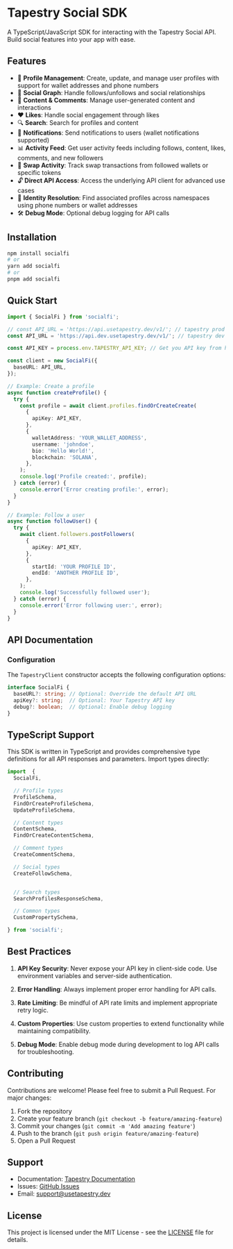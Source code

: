 # Tapestry Social SDK

A TypeScript/JavaScript SDK for interacting with the Tapestry Social API. Build social features into your app with ease.

## Features

- 🔑 **Profile Management**: Create, update, and manage user profiles with support for wallet addresses and phone numbers
- 👥 **Social Graph**: Handle follows/unfollows and social relationships
- 💬 **Content & Comments**: Manage user-generated content and interactions
- ❤️ **Likes**: Handle social engagement through likes
- 🔍 **Search**: Search for profiles and content
- 📱 **Notifications**: Send notifications to users (wallet notifications supported)
- 📊 **Activity Feed**: Get user activity feeds including follows, content, likes, comments, and new followers
- 💱 **Swap Activity**: Track swap transactions from followed wallets or specific tokens
- 🔓 **Direct API Access**: Access the underlying API client for advanced use cases
- 🎯 **Identity Resolution**: Find associated profiles across namespaces using phone numbers or wallet addresses
- 🛠️ **Debug Mode**: Optional debug logging for API calls

## Installation

```bash
npm install socialfi
# or
yarn add socialfi
# or
pnpm add socialfi
```

## Quick Start

```typescript
import { SocialFi } from 'socialfi';

// const API_URL = 'https://api.usetapestry.dev/v1/'; // tapestry prod URL
const API_URL = 'https://api.dev.usetapestry.dev/v1/'; // tapestry dev URL

const API_KEY = process.env.TAPESTRY_API_KEY; // Get you API key from https://app.usetapestry.dev/

const client = new SocialFi({
  baseURL: API_URL,
});

// Example: Create a profile
async function createProfile() {
  try {
    const profile = await client.profiles.findOrCreateCreate(
      {
        apiKey: API_KEY, 
      },
      {
        walletAddress: 'YOUR_WALLET_ADDRESS',
        username: 'johndoe',
        bio: 'Hello World!',
        blockchain: 'SOLANA',
      },
    );
    console.log('Profile created:', profile);
  } catch (error) {
    console.error('Error creating profile:', error);
  }
}

// Example: Follow a user
async function followUser() {
  try {
    await client.followers.postFollowers(
      {
        apiKey: API_KEY,
      },
      {
        startId: 'YOUR PROFILE ID',
        endId: 'ANOTHER PROFILE ID',
      },
    );
    console.log('Successfully followed user');
  } catch (error) {
    console.error('Error following user:', error);
  }
}
```

## API Documentation

### Configuration

The `TapestryClient` constructor accepts the following configuration options:

```typescript
interface SocialFi {
  baseURL?: string; // Optional: Override the default API URL
  apiKey?: string;  // Optional: Your Tapestry API key
  debug?: boolean;  // Optional: Enable debug logging
}
```

## TypeScript Support

This SDK is written in TypeScript and provides comprehensive type definitions for all API responses and parameters. Import types directly:

```typescript
import  {
  SocialFi,

  // Profile types
  ProfileSchema,
  FindOrCreateProfileSchema,
  UpdateProfileSchema,

  // Content types
  ContentSchema,
  FindOrCreateContentSchema,

  // Comment types
  CreateCommentSchema,

  // Social types
  CreateFollowSchema,


  // Search types
  SearchProfilesResponseSchema,

  // Common types
  CustomPropertySchema,

} from 'socialfi';
```

## Best Practices

1. **API Key Security**: Never expose your API key in client-side code. Use environment variables and server-side authentication.

2. **Error Handling**: Always implement proper error handling for API calls.

3. **Rate Limiting**: Be mindful of API rate limits and implement appropriate retry logic.

4. **Custom Properties**: Use custom properties to extend functionality while maintaining compatibility.

5. **Debug Mode**: Enable debug mode during development to log API calls for troubleshooting.

## Contributing

Contributions are welcome! Please feel free to submit a Pull Request. For major changes:

1. Fork the repository
2. Create your feature branch (`git checkout -b feature/amazing-feature`)
3. Commit your changes (`git commit -m 'Add amazing feature'`)
4. Push to the branch (`git push origin feature/amazing-feature`)
5. Open a Pull Request

## Support

- Documentation: [Tapestry Documentation](https://docs.usetapestry.dev)
- Issues: [GitHub Issues](https://github.com/yourusername/socialfi/issues)
- Email: support@usetapestry.dev

## License

This project is licensed under the MIT License - see the [LICENSE](LICENSE) file for details.
